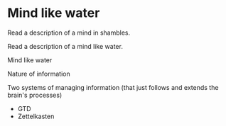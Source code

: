 # Mind like water

Read a description of a mind in shambles.

Read a description of a mind like water.

Mind like water

Nature of information

Two systems of managing information (that just follows and extends the brain's processes)

- GTD
- Zettelkasten

